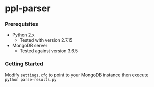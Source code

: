 # ppl-parser

### Prerequisites
* Python 2.x
  * Tested with version 2.7.15
* MongoDB server
  * Tested against version 3.6.5

### Getting Started
Modify `settings.cfg` to point to your MongoDB instance then execute `python parse-results.py`
